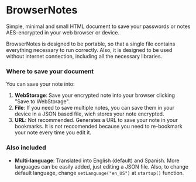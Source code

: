 
# BrowserNotes
Simple, minimal and small HTML document to save your passwords or notes AES-encrypted in your web browser or device.

BrowserNotes is designed to be portable, so that a single file contains everything necessary to run correctly. Also, it is designed to be used without internet connection, including all the necessary libraries.

### Where to save your document
You can save your note into:

 1. **WebStorage**: Save your encrypted note into your browser clicking "Save to WebStorage".
 2. **File**: If you need to save multiple notes, you can save them in your device in a JSON based file, wich stores your note encrypted.
 3. **URL**: Not recommended. Generates a URL to save your note in your bookmarks. It is not reccomended because you need to re-bookmark your note every time you edit it.

### Also included

 - **Multi-language**: Translated into English (default) and Spanish. More languages can be easily added, just editing a JSON file. Also, to change default language, change `setLanguage("en_US")` at `startup()` function.
